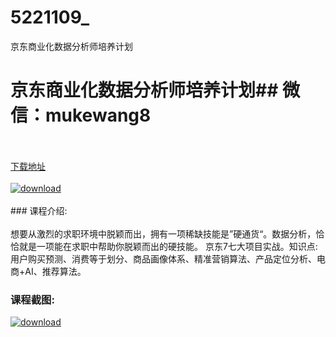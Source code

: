 # 5221109_
京东商业化数据分析师培养计划
# 京东商业化数据分析师培养计划## 微信：mukewang8
<br/></br>[下载地址](http://www.36tz.cn/article/5221109 "下载地址")
<br/></br>[![download](http://36tz.cn/muke_img/2021_09_1-34-300x191.png "下载地址")](http://www.36tz.cn/article/5221109 "下载地址")
<br/></br>### 课程介绍:<br/></br>想要从激烈的求职环境中脱颖而出，拥有一项稀缺技能是”硬通货“。数据分析，恰恰就是一项能在求职中帮助你脱颖而出的硬技能。
京东7七大项目实战。知识点: 用户购买预测、消费等于划分、商品画像体系、精准营销算法、产品定位分析、电商+AI、推荐算法。

### 课程截图:
[![download](http://36tz.cn/muke_img/2021_09_2-31.png "下载地址")](http://www.36tz.cn/article/5221109 "下载地址")
